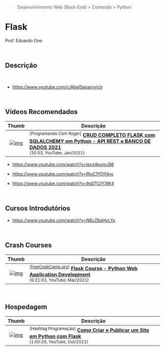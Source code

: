 > Desenvolvimento Web (Back-End) > Conteúdo > Python

# Flask

Prof. Eduardo Ono

<br>

## Descrição

<br>

* https://www.youtube.com/c/AbelSeparovich

<br>

## Vídeos Recomendados

| Thumb | Descrição |
| :-: | --- |
| [![img](https://img.youtube.com/vi/WDpPGFkI9UU/default.jpg)](https://www.youtube.com/watch?v=WDpPGFkI9UU "CRUD COMPLETO FLASK com SQLALCHEMY em Python - API REST e BANCO DE DADOS 2021") | <sup>[Programando Com Roger]</sup> [__CRUD COMPLETO FLASK com SQLALCHEMY em Python - API REST e BANCO DE DADOS 2021__](https://www.youtube.com/watch?v=WDpPGFkI9UU) <br> <small>(30:53, YouTube, Jan/2021)</small>

* https://www.youtube.com/watch?v=levz4eumJ98

* https://www.youtube.com/watch?v=RIoC1YOY4yc

* https://www.youtube.com/watch?v=9qDTCIY3tK4

<br>

## Cursos Introdutórios

* https://www.youtube.com/watch?v=N6cZ6aHvLYs

<br>

## Crash Courses

| Thumb | Descrição |
| :-: | --- |
| [![img](https://img.youtube.com/vi/Qr4QMBUPxWo/default.jpg)](https://www.youtube.com/watch?v=Qr4QMBUPxWo) | <sup>[[freeCodeCamp.org]]</sup> [__Flask Course - Python Web Application Development__](https://www.youtube.com/watch?v=Qr4QMBUPxWo)<br><sub>(6:21:03, YouTube, Mar/2021)</sub>

<br>

## Hospedagem

| Thumb | Descrição |
| :-: | --- |
| [![img](https://img.youtube.com/vi/K2ejI4z8Mbg/default.jpg)](https://www.youtube.com/watch?v=K2ejI4z8Mbg) | <sup>[Hashtag Programação]</sup> [__Como Criar e Publicar um Site em Python com Flask__](https://www.youtube.com/watch?v=K2ejI4z8Mbg)<br><sub>(1:00:29, YouTube, Out/2021)</sub>

<br>

[freeCodeCamp.org]: https://www.youtube.com/channel/UC8butISFwT-Wl7EV0hUK0BQ
